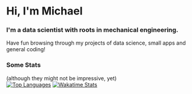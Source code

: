 # Hi, I'm Michael
### I'm a data scientist with roots in mechanical engineering.
  
Have fun browsing through my projects of data science, small apps and general coding!  
  
  
### Some Stats
(although they might not be impressive, yet)  
[![Top Languages](https://github-readme-stats.vercel.app/api/top-langs/?username=MaelkoM&layout=compact&theme=dracula&hide_border=true)](https://github.com/MaelkoM/github-readme-stats)
[![Wakatime Stats](https://github-readme-stats.vercel.app/api/wakatime?username=MaelkoM&theme=dracula&hide_border=true)](https://github.com/MaelkoM/github-readme-stats)
